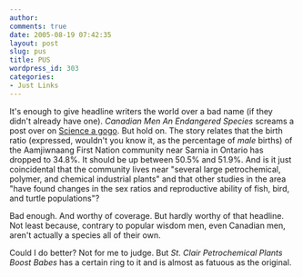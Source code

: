 ```yaml
---
author:
comments: true
date: 2005-08-19 07:42:35
layout: post
slug: pus
title: PUS
wordpress_id: 303
categories:
- Just Links
---
```


It's enough to give headline writers the world over a bad name (if they didn't already have one). _Canadian Men An Endangered Species_ screams a post over on [Science a gogo](http://www.scienceagogo.com/news/20050718205025data_trunc_sys.shtml). But hold on. The story relates that the birth ratio (expressed, wouldn't you know it, as the percentage of _male_ births) of the Aamjiwnaang First Nation community near Sarnia in Ontario has dropped to 34.8%. It should be up between 50.5% and 51.9%. And is it just coincidental that the community lives near "several large petrochemical, polymer, and chemical industrial plants" and that other studies in the area "have found changes in the sex ratios and reproductive ability of fish, bird, and turtle populations"?

Bad enough. And worthy of coverage. But hardly worthy of that headline. Not least because, contrary to popular wisdom men, even Canadian men, aren't actually a species all of their own.

Could I do better? Not for me to judge. But _St. Clair Petrochemical Plants Boost Babes_ has a certain ring to it and is almost as fatuous as the original.
